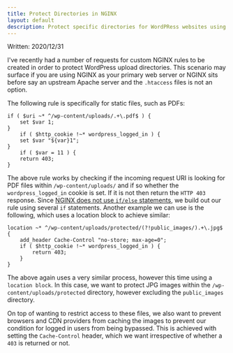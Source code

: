 ```yaml
---
title: Protect Directories in NGINX
layout: default
description: Protect specific directories for WordPRess websites using NGINX
---
```


Written: 2020/12/31

I've recently had a number of requests for custom NGINX rules to be created in order to protect WordPress upload directories. This scenario may surface if you are using NGINX as your primary web server or NGINX sits before say an upstream Apache server and the `.htaccess` files is not an option.

The following rule is specifically for static files, such as PDFs:

```nginx
if ( $uri ~* ^/wp-content/uploads/.+\.pdf$ ) {
    set $var 1;
}
    if ( $http_cookie !~* wordpress_logged_in ) {
    set $var "${var}1";
}
    if ( $var = 11 ) {
    return 403;
}
```

The above rule works by checking if the incoming request URI is looking for PDF files within `/wp-content/uploads/` and if so whether the `wordpress_logged_in` cookie is set. If it is not then return the `HTTP 403` response. Since [NGINX does not use `if/else` statements](https://www.nginx.com/resources/wiki/start/topics/depth/ifisevil/), we build out our rule using several `if` statements.
Another example we can use is the following, which uses a location block to achieve similar:

```nginx
location ~* ^/wp-content/uploads/protected/(?!public_images/).+\.jpg$ {
    add_header Cache-Control "no-store; max-age=0";
    if ( $http_cookie !~* wordpress_logged_in ) {
        return 403;
    }
}
```

The above again uses a very similar process, however this time using a `location block`. In this case, we want to protect JPG images within the `/wp-content/uploads/protected` directory, however excluding the `public_images` directory.

On top of wanting to restrict access to these files, we also want to prevent browsers and CDN providers from caching the images to prevent our condition for logged in users from being bypassed. This is achieved with setting the `Cache-Control` header, which we want irrespective of whether a `403` is returned or not.
